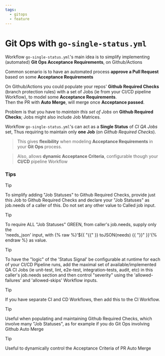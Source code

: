 ```yaml
---
tags:
  - gitops
  - feature
---
```


# Git Ops with `go-single-status.yml`

Workflow `go-single-status.yml`'s main idea is to simplify implementing (automated) **Git Ops Acceptance Requirements**, on Github/Actions

Common scenario is to have an automated process **approve a Pull Request** based on some **Acceptance Requirements**

On Github/Actions you could populate your repos' **Github Required Checks** (branch protection rules) with a set of Jobs (ie from your CI/CD pipeline Workflow), to model some **Acceptance Requirements**.  
Then the PR with **Auto Merge**, will merge once **Acceptance passed**.

Problem is that you have to *maintain this set of Jobs* on **Github Required Checks**; Jobs might also include Job Matrices.

Workflow `go-single-status.yml`'s can act as a **Single Status** of *CI QA Jobs* set, Thus
requiring to maintain only **one Job** (on *Github Required Checks*).

> This gives **flexibility** when modeling **Acceptance Requirements** in your **Git Ops** process.

> Also, allows **dynamic Acceptance Criteria**, configurable though your **CI/CD** pipeline Workflow


### Tips

> [!TIP]
> To simplify adding "Job Statuses" to Github Required Checks, provide just this Job to Github Required Checks and declare your "Job Statuses" as job.needs of a caller of this. Do not set any other value to Called job input.

> [!TIP]
> To require ALL "Job Statuses" GREEN, from caller's job.needs, supply only the  
> 'needs_json' input, with {% raw %}'${{ "{{" }} toJSON(needs) {{ "}}" }}'{% endraw %} as value.

> [!TIP]
> To have the "logic" of the 'Status Signal' be configurable at runtime for
> each of your CI/CD Pipeline runs, add the maximal set of available/implemented
> QA CI Jobs (ie unit-test, lint, e2e-test, integration-tests, audit, etc) in
> this caller's job.needs section and then control "severity" using the 
> 'allowed-failures' and 'allowed-skips' Workflow inputs.

> [!TIP]
> If you have separate CI and CD Workflows, then add this to the CI Workflow.

> [!TIP]
> Useful when populating and maintaining Github Required Checks, which involve many
> "Job Statuses", as for example if you do Git Ops involving Github Auto Merge

> [!TIP]
> Useful to dynamically control the Acceptance Criteria of PR Auto Merge
